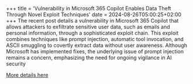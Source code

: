 +++
title = 'Vulnerability in Microsoft 365 Copilot Enables Data Theft Through Novel Exploit Techniques'
date = 2024-08-26T05:00:25+02:00
+++
The recent post details a vulnerability in Microsoft 365 Copilot that allows attackers to exfiltrate sensitive user data, such as emails and personal information, through a sophisticated exploit chain. This exploit combines techniques like prompt injection, automatic tool invocation, and ASCII smuggling to covertly extract data without user awareness. Although Microsoft has implemented fixes, the underlying issue of prompt injection remains a concern, emphasizing the need for ongoing vigilance in AI security

[More details here](https://embracethered.com/blog/posts/2024/m365-copilot-prompt-injection-tool-invocation-and-data-exfil-using-ascii-smuggling/)
